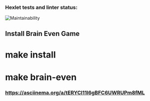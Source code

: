 ### Hexlet tests and linter status:
![Maintainability](https://qlty.sh/gh/NikRatushnyak/projects/php-project-45)
## Install Brain Even Game
# make install
# make brain-even
### https://asciinema.org/a/tERYCl11I6gBFC6UWRUPm8fML
